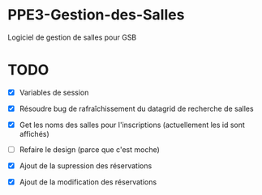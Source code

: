 # PPE3-Gestion-des-Salles
Logiciel de gestion de salles pour GSB

# TODO

- [x] Variables de session
- [x] Résoudre bug de rafraîchissement du datagrid de recherche de salles
- [x] Get les noms des salles pour l'inscriptions (actuellement les id sont affichés)
- [ ] Refaire le design (parce que c'est moche)
- [x] Ajout de la supression des réservations
- [x] Ajout de la modification des réservations

